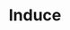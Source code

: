 ---
types: "word"

title: "Induce"

categories: ['']

tags: ['Induce']

arabic: ['استقراء']

publishers: ['خوارزميات الذكاء الاصطناعي في تحليل النص العربي']

types: "word"

slug: ""
---
